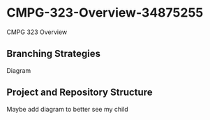 # CMPG-323-Overview-34875255
CMPG 323 Overview


## Branching Strategies
Diagram



## Project and Repository Structure
Maybe add diagram to better see my child


